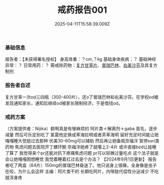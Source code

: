 ﻿---
title: 戒药报告001
description: 
published: true
date: 2025-04-11T15:58:39.009Z
tags: 
editor: markdown
dateCreated: 2025-04-12T10:05:12.112Z
---

### 基础信息
报告者：【未获得署名授权】
身高体重：？cm,？kg
基础身体疾病：？
基础神经异常：？
日常用药：？
需戒除药物：[复方甘草片](https://overspeed-wiki.github.io/%E5%A4%8D%E6%96%B9%E7%B3%BB%E5%88%97/#%E5%A4%8D%E6%96%B9%E7%94%98%E8%8D%89)、[普瑞巴林](https://overspeed-wiki.github.io/PR80/)、[右美沙芬](https://overspeed-wiki.github.io/DXM/)及其复方制剂

### 报告者自述
复方甘草一次od三四瓶（300-400片），还o了普瑞巴林和右美沙芬。在学校od被发现通知家长，通知后继续od被家长限制经济，于是借钱od。
### 戒药方案
（方案提供者：Nijika）额啊真是有够麻烦的 阿片类＋解离剂＋gaba 首先，逐步减量 然后可乐定别吃了 氯雷他定换成苯海拉明或者茶苯海明 留好充足时间能让她嘎嘎睡大觉挺过去那种 优美30-60mg可以辅助 然后再让她备瓶奈福泮 暂停ssri类药物 焦虑问题去医院开丁螺环酮 奈福泮她疼了就噶上2-4片 或许直接bzd让娃睡了算了 我觉得来个pr还能对抗下疼痛焦虑问题 pr可以轻微过量吃点 这个法子就是会让她嘎嘎困想睡觉 我觉着睡着扛过去是个办法？
【2024年9月1日更新】
报告者吃了两盒（64片）150mg的普瑞巴林昏迷了。他只说身上很痛，全身像是虫子在咬，为什么会这样
主编：阿片类干的 长期吃阿片，内啡肽代偿性分泌减少 不吃就浑身疼
